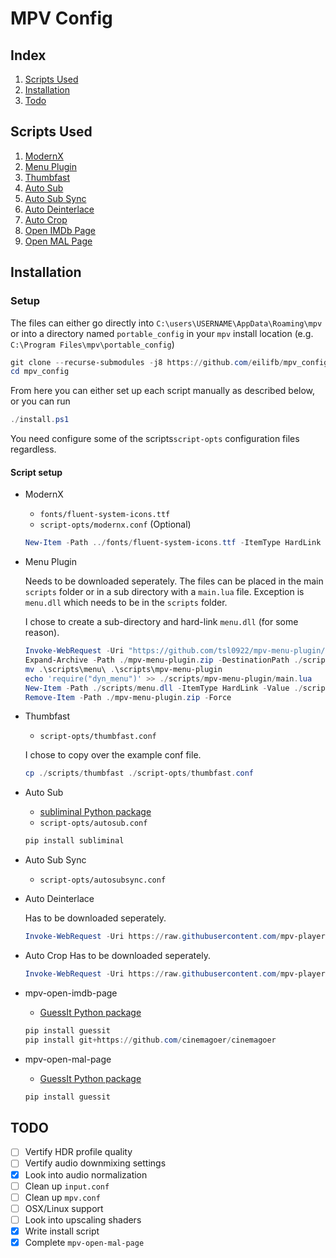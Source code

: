 # MPV Config
## Index
1. [Scripts Used](#scripts)
3. [Installation](#inst)
2. [Todo](#todo)

<a name="#scripts" />

## Scripts Used
1. [ModernX](https://github.com/eilifb/ModernX)
2. [Menu Plugin](https://github.com/tsl0922/mpv-menu-plugin)
3. [Thumbfast](https://github.com/eilifb/thumbfast)
4. [Auto Sub](https://github.com/eilifb/mpv-autosub)
5. [Auto Sub Sync](https://github.com/Ajatt-Tools/autosubsync-mpv)
6. [Auto Deinterlace](https://github.com/mpv-player/mpv/blob/master/TOOLS/lua/autodeint.lua)
7. [Auto Crop](https://github.com/mpv-player/mpv/blob/master/TOOLS/lua/autocrop.lua)
8. [Open IMDb Page](https://github.com/eilifb/mpv-open-imdb-page)
9. [Open MAL Page](https://github.com/eilifb/mpv-open-mal-page)

<a name="#inst" />

## Installation

### Setup
The files can either go directly into `C:\users\USERNAME\AppData\Roaming\mpv`
or into a directory named `portable_config` in your `mpv` install location
(e.g. `C:\Program Files\mpv\portable_config`)

```powershell
git clone --recurse-submodules -j8 https://github.com/eilifb/mpv_config
cd mpv_config
```
From here you can either set up each script manually as described below,
or you can run
```powershell
./install.ps1
```
You need configure some of the scripts`script-opts` configuration files regardless.


#### Script setup

* ModernX

    - `fonts/fluent-system-icons.ttf`
    - `script-opts/modernx.conf` (Optional)
    ```powershell
    New-Item -Path ../fonts/fluent-system-icons.ttf -ItemType HardLink -Value ./scripts/ModernX/fluent-system-icons.ttf
    ```

* Menu Plugin

    Needs to be downloaded seperately. The files can be placed in the main `scripts` folder or
    in a sub directory with a `main.lua` file. Exception is `menu.dll` which needs to be in the `scripts` folder.

    I chose to create a sub-directory and hard-link `menu.dll` (for some reason).
    ```powershell
    Invoke-WebRequest -Uri "https://github.com/tsl0922/mpv-menu-plugin/releases/download/2.4.1/menu.zip" -OutFile ./mpv-menu-plugin.zip
    Expand-Archive -Path ./mpv-menu-plugin.zip -DestinationPath ./scripts -Force
    mv .\scripts\menu\ .\scripts\mpv-menu-plugin
    echo 'require("dyn_menu")' >> ./scripts/mpv-menu-plugin/main.lua
    New-Item -Path ./scripts/menu.dll -ItemType HardLink -Value ./scripts/mpv-menu-plugin/menu.dll
    Remove-Item -Path ./mpv-menu-plugin.zip -Force
    ```

* Thumbfast

    - `script-opts/thumbfast.conf`

    I chose to copy over the example conf file.
    ```powershell
    cp ./scripts/thumbfast ./script-opts/thumbfast.conf
    ```

* Auto Sub

    - [subliminal Python package](https://pypi.org/project/subliminal/)
    - `script-opts/autosub.conf`
    ```powershell
    pip install subliminal
    ```

* Auto Sub Sync

    - `script-opts/autosubsync.conf`

* Auto Deinterlace

    Has to be downloaded seperately.
    ```powershell
    Invoke-WebRequest -Uri https://raw.githubusercontent.com/mpv-player/mpv/refs/heads/master/TOOLS/lua/autodeint.lua -Outfile ./scripts/autodeint.lua
    ```

* Auto Crop
    Has to be downloaded seperately.
    ```powershell
    Invoke-WebRequest -Uri https://raw.githubusercontent.com/mpv-player/mpv/refs/heads/master/TOOLS/lua/autocrop.lua -Outfile ./scripts/autocrop.lua
    ```

* mpv-open-imdb-page

    - [GuessIt Python package](https://pypi.org/project/guessit/)
    ```powershell
    pip install guessit
    pip install git+https://github.com/cinemagoer/cinemagoer
    ```

* mpv-open-mal-page

    - [GuessIt Python package](https://pypi.org/project/guessit/)
    ```powershell
    pip install guessit
    ```

<a name="#todo" />

## TODO

- [ ] Vertify HDR profile quality
- [ ] Vertify audio downmixing settings
- [x] Look into audio normalization
- [ ] Clean up `input.conf`
- [ ] Clean up `mpv.conf`
- [ ] OSX/Linux support
- [ ] Look into upscaling shaders
- [x] Write install script
- [x] Complete `mpv-open-mal-page`